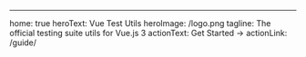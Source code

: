 ---

home: true
heroText: Vue Test Utils
heroImage: /logo.png
tagline: The official testing suite utils for Vue.js 3
actionText: Get Started →
actionLink: /guide/
